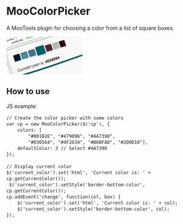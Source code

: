 MooColorPicker
==============

A MooTools plugin for choosing a color from a list of square boxes.

![Screenshot](http://github.com/lorenzos/MooColorPicker/raw/master/Graphics/logo.png)


How to use
----------

JS example:

	// Create the color picker with some colors
	var cp = new MooColorPicker($('cp'), {
		colors: [
			"#001B2E", "#479096", "#4A7390",
			"#036564", "#4F2634", "#B6BFAD", "#2D0D10"],
		defaultColor: 3 // Select #4A7390
	});

	// Display current color
	$('current_color').set('html', 'Current color is: ' + cp.getCurrentColor());
	 $('current_color').setStyle('border-bottom-color', cp.getCurrentColor());
	cp.addEvent('change', function(col, box) {
		$('current_color').set('html', 'Current color is: ' + col);
		$('current_color').setStyle('border-bottom-color', col);
	});